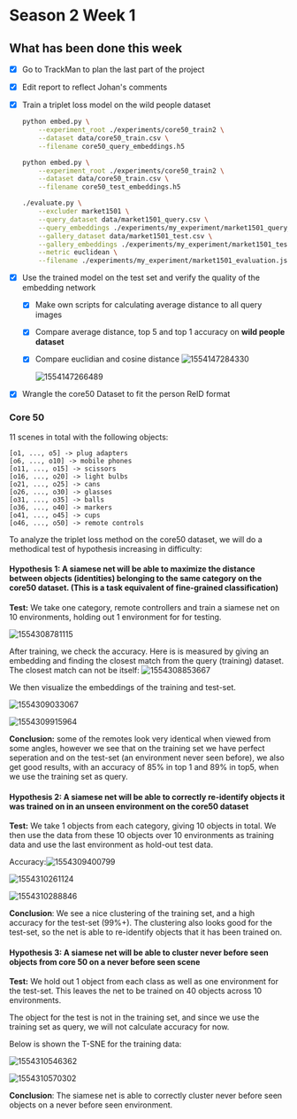 # Season 2 Week 1

## What has been done this week 

- [x] Go to TrackMan to plan the last part of the project

- [x] Edit report to reflect Johan's comments

- [x] Train a triplet loss model on the wild people dataset

  ```bash
  python embed.py \
      --experiment_root ./experiments/core50_train2 \
      --dataset data/core50_train.csv \
      --filename core50_query_embeddings.h5
  ```

  ```bash
  python embed.py \
      --experiment_root ./experiments/core50_train2 \
      --dataset data/core50_train.csv \
      --filename core50_test_embeddings.h5
  ```

  ```bash
  ./evaluate.py \
      --excluder market1501 \
      --query_dataset data/market1501_query.csv \
      --query_embeddings ./experiments/my_experiment/market1501_query_embeddings.h5 \
      --gallery_dataset data/market1501_test.csv \
      --gallery_embeddings ./experiments/my_experiment/market1501_test_embeddings.h5 \
      --metric euclidean \
      --filename ./experiments/my_experiment/market1501_evaluation.json
  ```

- [x] Use the trained model on the test set and verify the quality of the embedding network

  - [x] Make own scripts for calculating average distance to all query images

  - [x] Compare average distance, top 5 and top 1 accuracy on **wild people dataset**

  - [x] Compare euclidian and cosine distance
    ![1554147284330](assets/1554147284330.png)

    ![1554147266489](assets/1554147266489.png)

- [x] Wrangle the core50 Dataset to fit the person ReID format

### Core 50

11 scenes in total with the following objects:

```
[o1, ..., o5] -> plug adapters
[o6, ..., o10] -> mobile phones
[o11, ..., o15] -> scissors
[o16, ..., o20] -> light bulbs
[o21, ..., o25] -> cans
[o26, ..., o30] -> glasses
[o31, ..., o35] -> balls
[o36, ..., o40] -> markers
[o41, ..., o45] -> cups
[o46, ..., o50] -> remote controls
```

To analyze the triplet loss method on the core50 dataset, we will do a methodical test of hypothesis increasing in difficulty: 

#### Hypothesis 1: A siamese net will be able to maximize the distance between objects (identities) belonging to the same category on the core50 dataset. (This is a task equivalent of fine-grained classification)

**Test:** We take one category, remote controllers and train a siamese net on 10 environments, holding out 1 environment for for testing.

![1554308781115](assets/1554308781115.png)

After training, we check the accuracy. Here is is measured by giving an embedding and finding the closest match from the query (training) dataset. The closest match can not be itself: ![1554308853667](assets/1554308853667.png)

We then visualize the embeddings of the training and test-set.

![1554309033067](assets/1554309033067.png)

![1554309915964](assets/1554309915964.png)



**Conclusion:** some of the remotes look very identical when viewed from some angles, however we see that on the training set we have perfect seperation and on the test-set (an environment never seen before), we also get good results, with an accuracy of 85% in top 1 and 89% in top5, when we use the training set as query. 

#### **Hypothesis 2: A siamese net will be able to correctly re-identify objects it was trained on in an unseen environment on the core50 dataset** 

**Test:** We take 1 objects from each category, giving 10 objects in total. We then use the data from these 10 objects over 10 environments as training data and use the last environment as hold-out test data.

Accuracy:![1554309400799](assets/1554309400799.png)

![1554310261124](assets/1554310261124.png)

![1554310288846](assets/1554310288846.png)

**Conclusion**: We see a nice clustering of the training set, and a high accuracy for the test-set (99%+). The clustering also looks good for the test-set, so the net is able to re-identify objects that it has been trained on. 



#### Hypothesis 3: **A siamese net will be able to cluster never before seen objects from core 50 on a never before seen scene**

**Test:** We hold out 1 object from each class as well as one environment for the test-set. This leaves the net to be trained on 40 objects across 10 environments. 

The object for the test is not in the training set, and since we use the training set as query, we will not calculate accuracy for now. 

Below is shown the T-SNE for the training data:

![1554310546362](assets/1554310546362.png)

![1554310570302](assets/1554310570302.png)

**Conclusion**: The siamese net is able to correctly cluster never before seen objects on a never before seen environment. 

